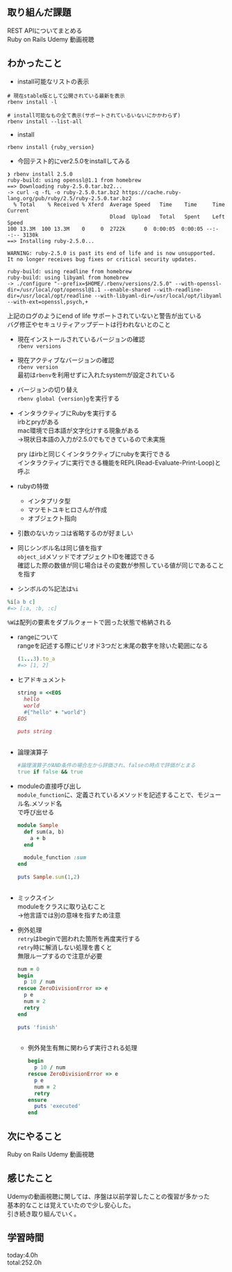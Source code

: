## 取り組んだ課題   
REST APIについてまとめる   
Ruby on Rails Udemy 動画視聴   
## わかったこと   
* install可能なリストの表示   
   
```   
# 現在stable版として公開されている最新を表示   
rbenv install -l   
   
# install可能なもの全て表示(サポートされているいないにかかわらず)   
rbenv install --list-all   
```   
   
* install   
```   
rbenv install {ruby_version}   
```   
   
* 今回テスト的にver2.5.0をinstallしてみる   
```   
❯ rbenv install 2.5.0   
ruby-build: using openssl@1.1 from homebrew   
==> Downloading ruby-2.5.0.tar.bz2...   
-> curl -q -fL -o ruby-2.5.0.tar.bz2 https://cache.ruby-lang.org/pub/ruby/2.5/ruby-2.5.0.tar.bz2   
  % Total    % Received % Xferd  Average Speed   Time    Time     Time  Current   
                                 Dload  Upload   Total   Spent    Left  Speed   
100 13.3M  100 13.3M    0     0  2722k      0  0:00:05  0:00:05 --:--:-- 3130k   
==> Installing ruby-2.5.0...   
   
WARNING: ruby-2.5.0 is past its end of life and is now unsupported.   
It no longer receives bug fixes or critical security updates.   
   
ruby-build: using readline from homebrew   
ruby-build: using libyaml from homebrew   
-> ./configure "--prefix=$HOME/.rbenv/versions/2.5.0" --with-openssl-dir=/usr/local/opt/openssl@1.1 --enable-shared --with-readline-dir=/usr/local/opt/readline --with-libyaml-dir=/usr/local/opt/libyaml --with-ext=openssl,psych,+   
```   
上記のログのようにend of life サポートされていないと警告が出ている   
バグ修正やセキュリティアップデートは行われないとのこと   
   
* 現在インストールされているバージョンの確認   
`rbenv versions`   
   
* 現在アクティブなバージョンの確認   
`rbenv version`   
最初は`rbenv`を利用せずに入れたsystemが設定されている   
   
* バージョンの切り替え   
`rbenv global {version}g`を実行する   
   
* インタラクティブにRubyを実行する   
  irbとpryがある   
  mac環境で日本語が文字化けする現象がある   
  →現状日本語の入力が2.5.0でもできているので未実施   
   
  pry はirbと同じくインタラクティブにrubyを実行できる   
  インタラクティブに実行できる機能をREPL(Read-Evaluate-Print-Loop)と呼ぶ   
   
* rubyの特徴   
  * インタプリタ型   
  * マツモトユキヒロさんが作成   
  * オブジェクト指向   
   
* 引数のないカッコは省略するのが好ましい   
* 同じシンボル名は同じ値を指す   
  `object_id`メソッドでオプジェクトIDを確認できる   
  確認した際の数値が同じ場合はその変数が参照している値が同じであることを指す   
* シンボルの%記法は`%i`   
 ```ruby   
 %i[a b c]   
 #=> [:a, :b, :c]   
 ```   
 `%W`は配列の要素をダブルクォートで囲った状態で格納される   
   
* rangeについて   
  rangeを記述する際にピリオド3つだと末尾の数字を除いた範囲になる   
  ```ruby   
  (1...3).to_a   
  #=> [1, 2]   
  ```   
   
* ヒアドキュメント   
  ```ruby   
  string = <<EOS   
    hello   
    world   
    #{"hello" + "world"}   
  EOS   
   
  puts string   
   
  ```   
* 論理演算子   
  ```ruby   
  #論理演算子がAND条件の場合左から評価され、falseの時点で評価がとまる   
  true if false && true    
  ```   
   
* moduleの直接呼び出し   
  `module_function`に、定義されているメソッドを記述することで、モジュール名.メソッド名   
  で呼び出せる   
  ```ruby   
  module Sample   
    def sum(a, b)   
      a + b   
    end   
   
    module_function :sum   
  end   
   
  puts Sample.sum(1,2)   
     
  ```   
   
* ミックスイン   
moduleをクラスに取り込むこと   
→他言語では別の意味を指すため注意   
   
* 例外処理   
  `retry`はbeginで囲われた箇所を再度実行する   
  `retry`時に解消しない処理を書くと   
  無限ループするので注意が必要   
  ```ruby   
  num = 0   
  begin   
    p 10 / num   
  rescue ZeroDivisionError => e   
    p e   
    num = 2   
    retry   
  end   
   
  puts 'finish'   
   
  ```   
   
  * 例外発生有無に関わらず実行される処理   
    ```ruby   
    begin   
      p 10 / num   
    rescue ZeroDivisionError => e   
      p e   
      num = 2   
      retry   
    ensure   
      puts 'executed'   
    end   
    ```   
   
## 次にやること   
   Ruby on Rails Udemy 動画視聴   
   
## 感じたこと   
Udemyの動画視聴に関しては、序盤は以前学習したことの復習が多かった   
基本的なことは覚えていたので少し安心した。   
引き続き取り組んでいく。   
## 学習時間   
 today:4.0h   
 total:252.0h   